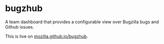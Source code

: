 # bugzhub
A team dashboard that provides a configurable view over Bugzilla bugs and Github issues.

This is live on [mozilla.github.io/bugzhub](https://mozilla.github.io/bugzhub/).
